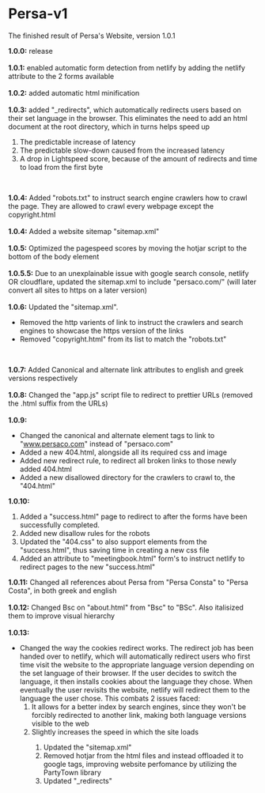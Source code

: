 # Persa-v1
The finished result of Persa's Website, version 1.0.1

__1.0.0:__ release <br>
<br>
__1.0.1:__ enabled automatic form detection from netlify by adding the netlify attribute to the 2 forms available <br>
<br>
__1.0.2:__ added automatic html minification <br>
<br>
__1.0.3:__ added "_redirects", which automatically redirects users based on their set language in the browser. This eliminates the need to add an html document at the root directory, which in turns helps speed up 

 <ol>   <li>The predictable increase of latency</li>   <li>The
   predictable slow-down caused from the increased latency</li>   <li>A
   drop in Lightspeed score, because of the amount of redirects and time
   to load from the first byte</li> </ol>
   <br>

__1.0.4:__ Added "robots.txt" to instruct search engine crawlers how to crawl the page. They are allowed to crawl every webpage except the copyright.html <br>
<br>
__1.0.4:__ Added a website sitemap "sitemap.xml" <br>
<br>
__1.0.5:__ Optimized the pagespeed scores by moving the hotjar script to the bottom of the body element <br>
<br>
__1.0.5.5:__ Due to an unexplainable issue with google search console, netlify OR cloudflare, updated the sitemap.xml to include "persaco.com/" (will later convert all sites to https on a later version) <br>
<br>
__1.0.6:__ Updated the "sitemap.xml". <ul>  <li>Removed the http varients of link to instruct the crawlers and search engines to showcase the https version of the links</li>  <li>Removed "copyright.html" from its list to match the "robots.txt" </li>  </ul> <br>

__1.0.7:__ Added Canonical and alternate link attributes to english and greek versions respectively <br>
<br>
__1.0.8:__ Changed the "app.js" script file to redirect to prettier URLs (removed the .html suffix from the URLs) <br>
<br>
__1.0.9:__ <ul>  <li>Changed the canonical and alternate element tags to link to "www.persaco.com" instead of "persaco.com"</li>  <li>Added a new 404.html, alongside all its required css and image</li>  <li> Added new redirect rule, to redirect all broken links to those newly added 404.html </li>  <li> Added a new disallowed directory for the crawlers to crawl to, the "404.html" </li>   </ul>

__1.0.10:__ <ol>  <li>Added a "success.html" page to redirect to after the forms have been successfully completed.</li>  <li>Added new disallow rules for the robots</li>  <li>Updated the "404.css" to also support elements from the "success.html", thus saving time in creating a new css file</li>  <li>Added an attribute to "meetingbook.html" form's to instruct netlify to redirect pages to the new "success.html"</li>  </ol>

__1.0.11:__ Changed all references about Persa from "Persa Consta" to "Persa Costa", in both greek and english <br>
<br>
__1.0.12:__ Changed Bsc on "about.html" from "Bsc" to "BSc". Also italisized them to improve visual hierarchy <br>
<br>
__1.0.13:__ <ul>    <li>Changed the way the cookies redirect works. The redirect job has been handed over to netlify, which will automatically redirect users who first time visit the website to the appropriate language version depending on the set language of their browser. If the user decides to switch the language, it then installs cookies about the language they chose. When eventually the user revisits the website, netlify will redirect them to the language the user chose. This combats 2 issues faced: <ol>    <li>It allows for a better index by search engines, since they won't be forcibly redirected to another link, making both language versions visible to the web</li>    <li>Slightly increases the speed in which the site loads</li>   <ol>    </li>   <li>Updated the "sitemap.xml"</li>    <li>Removed hotjar from the html files and instead offloaded it to google tags, improving website perfomance by utilizing the PartyTown library</li>    <li>Updated "_redirects"</li>   </ul>
